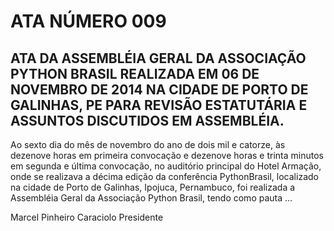 # ATA NÚMERO 009

## ATA DA ASSEMBLÉIA GERAL DA ASSOCIAÇÃO PYTHON BRASIL REALIZADA EM 06 DE NOVEMBRO DE 2014 NA CIDADE DE PORTO DE GALINHAS, PE PARA REVISÃO ESTATUTÁRIA E ASSUNTOS DISCUTIDOS EM ASSEMBLÉIA.

<!-- REMOVER ESPAÇOS EM BRANCO -->

<!-- Standard abertura -->
Ao sexto dia do mês de novembro do ano de dois mil e catorze, às dezenove horas
em primeira convocação e dezenove horas e trinta minutos em segunda e última
convocação, no auditório principal do Hotel Armação,
onde se realizava a décima edição da conferência PythonBrasil, localizado
na cidade de Porto de Galinhas, Ipojuca, Pernambuco, foi realizada a Assembléia Geral
da Associação Python Brasil, tendo como pauta ...

Marcel Pinheiro Caraciolo
Presidente
